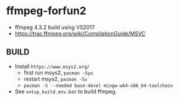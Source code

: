 # ffmpeg-forfun2

* ffmpeg 4.3.2 build using VS2017
* https://trac.ffmpeg.org/wiki/CompilationGuide/MSVC



## BUILD

* Install `https://www.msys2.org/`
  * first run msys2, `pacman -Syu`
  * restart msys2, `pacman -Su`
  * `pacman -S --needed base-devel mingw-w64-x86_64-toolchain`
* See `setup_build_env.bat` to build ffmpeg.
